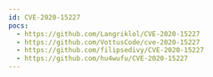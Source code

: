 ```yaml
---
id: CVE-2020-15227
pocs:
  - https://github.com/Langriklol/CVE-2020-15227
  - https://github.com/VottusCode/cve-2020-15227
  - https://github.com/filipsedivy/CVE-2020-15227
  - https://github.com/hu4wufu/CVE-2020-15227
---
```

